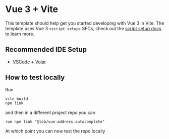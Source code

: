 # Vue 3 + Vite

This template should help get you started developing with Vue 3 in Vite. The template uses Vue 3 `<script setup>` SFCs, check out the [script setup docs](https://v3.vuejs.org/api/sfc-script-setup.html#sfc-script-setup) to learn more.

## Recommended IDE Setup

- [VSCode](https://code.visualstudio.com/) + [Volar](https://marketplace.visualstudio.com/items?itemName=johnsoncodehk.volar)


## How to test locally

Run 
```
vite build
npm link
```

and then in a different project repo you can
``` 
run npm link "@lob/vue-address-autocomplete"
```

At which point you can now test the repo locally 
